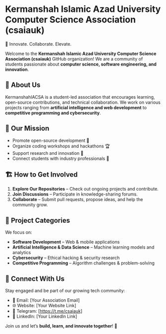 # Kermanshah Islamic Azad University Computer Science Association (csaiauk)
🚀 Innovate. Collaborate. Elevate.

Welcome to the **Kermanshah Islamic Azad University Computer Science Association (csaiauk)** GitHub organization! We are a community of students passionate about **computer science, software engineering, and innovation**.

## 📌 About Us
KermanshahIACSA is a student-led association that encourages learning, open-source contributions, and technical collaboration. We work on various projects ranging from **artificial intelligence and web development** to **competitive programming and cybersecurity**.

## 🌟 Our Mission
- Promote open-source development 🤝  
- Organize coding workshops and hackathons 🏆  
- Support research and innovation 📖  
- Connect students with industry professionals 🔗  

## 🏗 How to Get Involved
1. **Explore Our Repositories** – Check out ongoing projects and contribute.  
2. **Join Discussions** – Participate in knowledge-sharing forums.  
3. **Collaborate** – Submit pull requests, propose ideas, and help the community grow.  

## 📂 Project Categories
We focus on:
- **Software Development** – Web & mobile applications  
- **Artificial Intelligence & Data Science** – Machine learning models and analytics  
- **Cybersecurity** – Ethical hacking & security research  
- **Competitive Programming** – Algorithm challenges & problem-solving  

## 🔗 Connect With Us
Stay engaged and be part of our growing tech community:  
- 📧 Email: [Your Association Email]  
- 🌐 Website: [Your Website Link]  
- 📢 Telegram: [https://t.me/csaiauk]  
- 💼 LinkedIn: [Your LinkedIn Link]  

Join us and let’s **build, learn, and innovate together**! 🚀  
